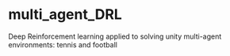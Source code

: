 # multi_agent_DRL
Deep Reinforcement learning applied to solving unity multi-agent environments: tennis and football
